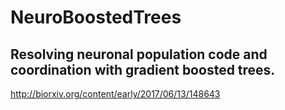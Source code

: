 # NeuroBoostedTrees
## Resolving neuronal population code and coordination with gradient boosted trees.

http://biorxiv.org/content/early/2017/06/13/148643
